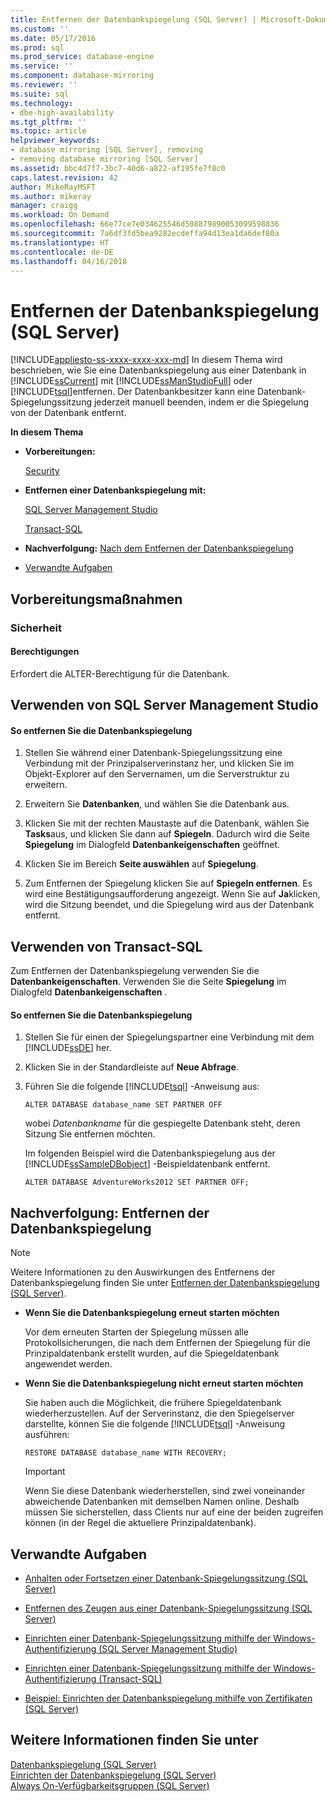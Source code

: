 ```yaml
---
title: Entfernen der Datenbankspiegelung (SQL Server) | Microsoft-Dokumentation
ms.custom: ''
ms.date: 05/17/2016
ms.prod: sql
ms.prod_service: database-engine
ms.service: ''
ms.component: database-mirroring
ms.reviewer: ''
ms.suite: sql
ms.technology:
- dbe-high-availability
ms.tgt_pltfrm: ''
ms.topic: article
helpviewer_keywords:
- database mirroring [SQL Server], removing
- removing database mirroring [SQL Server]
ms.assetid: bbc4d7f7-3bc7-40d6-a822-af195fe7f8c0
caps.latest.revision: 42
author: MikeRayMSFT
ms.author: mikeray
manager: craigg
ms.workload: On Demand
ms.openlocfilehash: 66e77ce7e034625546d508879890053099598836
ms.sourcegitcommit: 7a6df3fd5bea9282ecdeffa94d13ea1da6def80a
ms.translationtype: HT
ms.contentlocale: de-DE
ms.lasthandoff: 04/16/2018
---
```

# <a name="remove-database-mirroring-sql-server"></a>Entfernen der Datenbankspiegelung (SQL Server)
[!INCLUDE[appliesto-ss-xxxx-xxxx-xxx-md](../../includes/appliesto-ss-xxxx-xxxx-xxx-md.md)]
  In diesem Thema wird beschrieben, wie Sie eine Datenbankspiegelung aus einer Datenbank in [!INCLUDE[ssCurrent](../../includes/sscurrent-md.md)] mit [!INCLUDE[ssManStudioFull](../../includes/ssmanstudiofull-md.md)] oder [!INCLUDE[tsql](../../includes/tsql-md.md)]entfernen.  Der Datenbankbesitzer kann eine Datenbank-Spiegelungssitzung jederzeit manuell beenden, indem er die Spiegelung von der Datenbank entfernt.  
  
 **In diesem Thema**  
  
-   **Vorbereitungen:**  
  
     [Security](#Security)  
  
-   **Entfernen einer Datenbankspiegelung mit:**  
  
     [SQL Server Management Studio](#SSMSProcedure)  
  
     [Transact-SQL](#TsqlProcedure)  
  
-   **Nachverfolgung:**  [Nach dem Entfernen der Datenbankspiegelung](#FollowUp)  
  
-   [Verwandte Aufgaben](#RelatedTasks)  
  
##  <a name="BeforeYouBegin"></a> Vorbereitungsmaßnahmen  
  
###  <a name="Security"></a> Sicherheit  
  
####  <a name="Permissions"></a> Berechtigungen  
 Erfordert die ALTER-Berechtigung für die Datenbank.  
  
##  <a name="SSMSProcedure"></a> Verwenden von SQL Server Management Studio  
  
#### <a name="to-remove-database-mirroring"></a>So entfernen Sie die Datenbankspiegelung  
  
1.  Stellen Sie während einer Datenbank-Spiegelungssitzung eine Verbindung mit der Prinzipalserverinstanz her, und klicken Sie im Objekt-Explorer auf den Servernamen, um die Serverstruktur zu erweitern.  
  
2.  Erweitern Sie **Datenbanken**, und wählen Sie die Datenbank aus.  
  
3.  Klicken Sie mit der rechten Maustaste auf die Datenbank, wählen Sie **Tasks**aus, und klicken Sie dann auf **Spiegeln**. Dadurch wird die Seite **Spiegelung** im Dialogfeld **Datenbankeigenschaften** geöffnet.  
  
4.  Klicken Sie im Bereich **Seite auswählen** auf **Spiegelung**.  
  
5.  Zum Entfernen der Spiegelung klicken Sie auf **Spiegeln entfernen**. Es wird eine Bestätigungsaufforderung angezeigt. Wenn Sie auf **Ja**klicken, wird die Sitzung beendet, und die Spiegelung wird aus der Datenbank entfernt.  
  
##  <a name="TsqlProcedure"></a> Verwenden von Transact-SQL  
 Zum Entfernen der Datenbankspiegelung verwenden Sie die **Datenbankeigenschaften**. Verwenden Sie die Seite **Spiegelung** im Dialogfeld **Datenbankeigenschaften** .  
  
#### <a name="to-remove-database-mirroring"></a>So entfernen Sie die Datenbankspiegelung  
  
1.  Stellen Sie für einen der Spiegelungspartner eine Verbindung mit dem [!INCLUDE[ssDE](../../includes/ssde-md.md)] her.  
  
2.  Klicken Sie in der Standardleiste auf **Neue Abfrage**.  
  
3.  Führen Sie die folgende [!INCLUDE[tsql](../../includes/tsql-md.md)] -Anweisung aus:  
  
    ```  
    ALTER DATABASE database_name SET PARTNER OFF  
    ```  
  
     wobei *Datenbankname* für die gespiegelte Datenbank steht, deren Sitzung Sie entfernen möchten.  
  
     Im folgenden Beispiel wird die Datenbankspiegelung aus der [!INCLUDE[ssSampleDBobject](../../includes/sssampledbobject-md.md)] -Beispieldatenbank entfernt.  
  
    ```  
    ALTER DATABASE AdventureWorks2012 SET PARTNER OFF;  
    ```  
  
##  <a name="FollowUp"></a> Nachverfolgung: Entfernen der Datenbankspiegelung  
  
> [!NOTE]  
>  Weitere Informationen zu den Auswirkungen des Entfernens der Datenbankspiegelung finden Sie unter [Entfernen der Datenbankspiegelung &#40;SQL Server&#41;](../../database-engine/database-mirroring/removing-database-mirroring-sql-server.md).  
  
-   **Wenn Sie die Datenbankspiegelung erneut starten möchten**  
  
     Vor dem erneuten Starten der Spiegelung müssen alle Protokollsicherungen, die nach dem Entfernen der Spiegelung für die Prinzipaldatenbank erstellt wurden, auf die Spiegeldatenbank angewendet werden.  
  
-   **Wenn Sie die Datenbankspiegelung nicht erneut starten möchten**  
  
     Sie haben auch die Möglichkeit, die frühere Spiegeldatenbank wiederherzustellen. Auf der Serverinstanz, die den Spiegelserver darstellte, können Sie die folgende [!INCLUDE[tsql](../../includes/tsql-md.md)] -Anweisung ausführen:  
  
    ```  
    RESTORE DATABASE database_name WITH RECOVERY;  
    ```  
  
    > [!IMPORTANT]  
    >  Wenn Sie diese Datenbank wiederherstellen, sind zwei voneinander abweichende Datenbanken mit demselben Namen online. Deshalb müssen Sie sicherstellen, dass Clients nur auf eine der beiden zugreifen können (in der Regel die aktuellere Prinzipaldatenbank).  
  
##  <a name="RelatedTasks"></a> Verwandte Aufgaben  
  
-   [Anhalten oder Fortsetzen einer Datenbank-Spiegelungssitzung &#40;SQL Server&#41;](../../database-engine/database-mirroring/pause-or-resume-a-database-mirroring-session-sql-server.md)  
  
-   [Entfernen des Zeugen aus einer Datenbank-Spiegelungssitzung &#40;SQL Server&#41;](../../database-engine/database-mirroring/remove-the-witness-from-a-database-mirroring-session-sql-server.md)  
  
-   [Einrichten einer Datenbank-Spiegelungssitzung mithilfe der Windows-Authentifizierung &#40;SQL Server Management Studio&#41;](../../database-engine/database-mirroring/establish-database-mirroring-session-windows-authentication.md)  
  
-   [Einrichten einer Datenbank-Spiegelungssitzung mithilfe der Windows-Authentifizierung &#40;Transact-SQL&#41;](../../database-engine/database-mirroring/database-mirroring-establish-session-windows-authentication.md)  
  
-   [Beispiel: Einrichten der Datenbankspiegelung mithilfe von Zertifikaten &#40;SQL Server&#41;](../../database-engine/database-mirroring/example-setting-up-database-mirroring-using-certificates-transact-sql.md)  
  
## <a name="see-also"></a>Weitere Informationen finden Sie unter  
 [Datenbankspiegelung &#40;SQL Server&#41;](../../database-engine/database-mirroring/database-mirroring-sql-server.md)   
 [Einrichten der Datenbankspiegelung &#40;SQL Server&#41;](../../database-engine/database-mirroring/setting-up-database-mirroring-sql-server.md)   
 [Always On-Verfügbarkeitsgruppen &#40;SQL Server&#41;](../../database-engine/availability-groups/windows/always-on-availability-groups-sql-server.md)  
  
  
